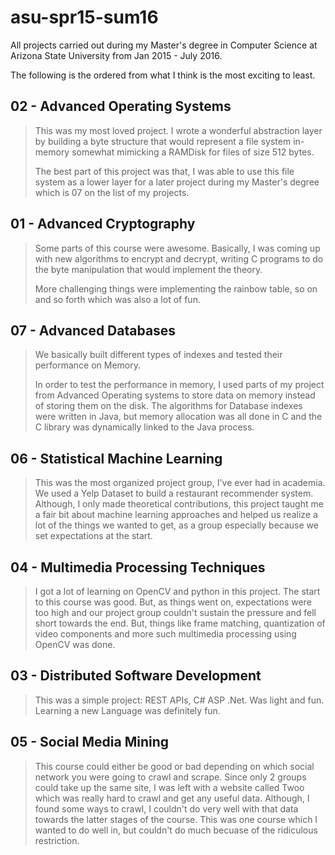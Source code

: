 # asu-spr15-sum16
All projects carried out during my Master's degree in Computer Science at Arizona State University from Jan 2015 - July 2016.

The following is the ordered from what I think is the most exciting to least.

## 02 - Advanced Operating Systems
> This was my most loved project. I wrote a wonderful abstraction layer by building a byte structure that would represent a file system in-memory somewhat mimicking a RAMDisk for files of size 512 bytes. 
> 
> The best part of this project was that, I was able to use this file system as a lower layer for a later project during my Master's degree which is 07 on the list of my projects.

## 01 - Advanced Cryptography
> Some parts of this course were awesome. Basically, I was coming up with new algorithms to encrypt and decrypt, writing C programs to do the byte manipulation that would implement the theory. 
> 
> More challenging things were implementing the rainbow table, so on and so forth which was also a lot of fun.

## 07 - Advanced Databases
> We basically built different types of indexes and tested their performance on Memory.
> 
> In order to test the performance in memory, I used parts of my project from Advanced Operating systems to store data on memory instead of storing them on the disk. The algorithms for Database indexes were written in Java, but memory allocation was all done in C and the C library was dynamically linked to the Java process.

## 06 - Statistical Machine Learning
> This was the most organized project group, I've ever had in academia. We used a Yelp Dataset to build a restaurant recommender system. Although, I only made theoretical contributions, this project taught me a fair bit about machine learning approaches and helped us realize a lot of the things we wanted to get, as a group especially because we set expectations at the start.

## 04 - Multimedia Processing Techniques
> I got a lot of learning on OpenCV and python in this project. The start to this course was good. But, as things went on, expectations were too high and our project group couldn't sustain the pressure and fell short towards the end.
> But, things like frame matching, quantization of video components and more such multimedia processing using OpenCV was done.

## 03 - Distributed Software Development
> This was a simple project: REST APIs, C# ASP .Net. Was light and fun. Learning a new Language was definitely fun.

## 05 - Social Media Mining
> This course could either be good or bad depending on which social network you were going to crawl and scrape. Since only 2 groups could take up the same site, I was left with a website called Twoo which was really hard to crawl and get any useful data.
> Although, I found some ways to crawl, I couldn't do very well with that data towards the latter stages of the course. This was one course which I wanted to do well in, but couldn't do much becuase of the ridiculous restriction.


